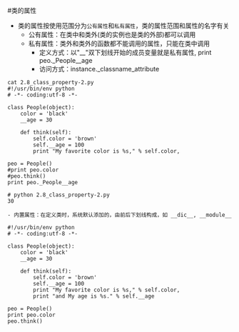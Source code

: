 #类的属性
- 类的属性按使用范围分为`公有属性`和`私有属性`，类的属性范围和属性的名字有关
	- 公有属性：在类中和类外(类的实例也是类的外部)都可以调用
	- 私有属性：类外和类外的函数都不能调用的属性，只能在类中调用
		- 定义方式：以"__"双下划线开始的成员变量就是私有属性, print peo._People__age
		- 访问方式：instance._classname_attribute
```
cat 2.8_class_property-2.py
#!/usr/bin/env python
# -*- coding:utf-8 -*-

class People(object):
	color = 'black'
	__age = 30

	def think(self):
		self.color = 'brown'
		self.__age = 100
		print "My favorite color is %s," % self.color,

peo = People()
#print peo.color
#peo.think()
print peo._People__age

# python 2.8_class_property-2.py 
30
```
	- 内置属性：在定义类时，系统默认添加的，由前后下划线构成，如 __dic__, __module__
```
#!/usr/bin/env python
# -*- coding:utf-8 -*-

class People(object):
	color = 'black'
	__age = 30

	def think(self):
		self.color = 'brown'
		self.__age = 100
		print "My favorite color is %s," % self.color,
		print "and My age is %s." % self.__age

peo = People()
print peo.color
peo.think()
```
